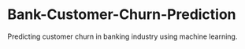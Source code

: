 # Bank-Customer-Churn-Prediction
Predicting customer churn in banking industry using machine learning.
